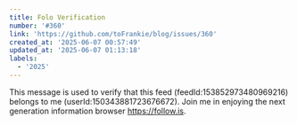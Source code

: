 ```yaml
---
title: Folo Verification
number: '#360'
link: 'https://github.com/toFrankie/blog/issues/360'
created_at: '2025-06-07 00:57:49'
updated_at: '2025-06-07 01:13:18'
labels:
  - '2025'
---
```

This message is used to verify that this feed (feedId:153852973480969216) belongs to me (userId:150343881723676672). Join me in enjoying the next generation information browser https://follow.is.
